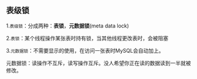 ## 表级锁

1.`表级锁`：分成两种：**表锁**，**元数据锁**(meta data lock)

2.`表锁`：某个线程操作某张表时持有锁，当其他线程更改表时，会被阻塞

3.`元数据锁`：不需要显示的使用，在访问一张表时MySQL会自动加上。

元数据锁：读操作不互斥，读写操作互斥。没人希望你正在读的数据读到一半就被修改。

